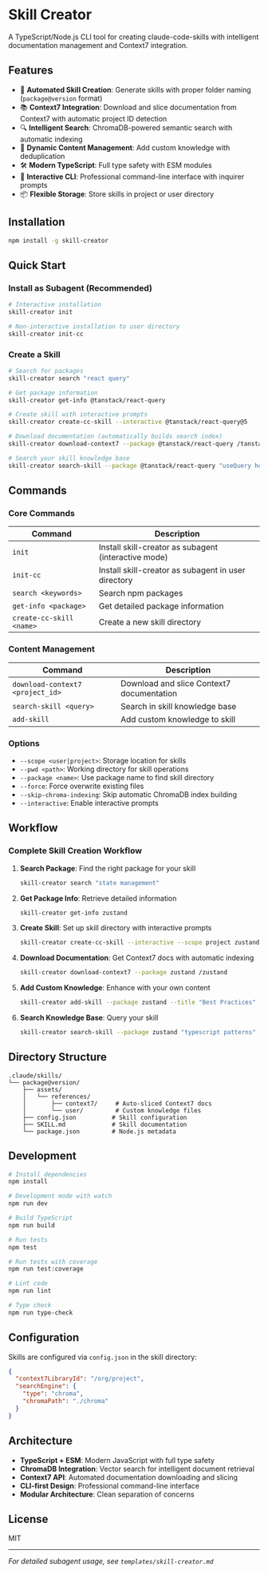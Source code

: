 # Skill Creator

A TypeScript/Node.js CLI tool for creating claude-code-skills with intelligent documentation management and Context7 integration.

## Features

- 🚀 **Automated Skill Creation**: Generate skills with proper folder naming (`package@version` format)
- 📚 **Context7 Integration**: Download and slice documentation from Context7 with automatic project ID detection
- 🔍 **Intelligent Search**: ChromaDB-powered semantic search with automatic indexing
- 💾 **Dynamic Content Management**: Add custom knowledge with deduplication
- 🛠️ **Modern TypeScript**: Full type safety with ESM modules
- 🎯 **Interactive CLI**: Professional command-line interface with inquirer prompts
- 📦 **Flexible Storage**: Store skills in project or user directory

## Installation

```bash
npm install -g skill-creator
```

## Quick Start

### Install as Subagent (Recommended)

```bash
# Interactive installation
skill-creator init

# Non-interactive installation to user directory
skill-creator init-cc
```

### Create a Skill

```bash
# Search for packages
skill-creator search "react query"

# Get package information
skill-creator get-info @tanstack/react-query

# Create skill with interactive prompts
skill-creator create-cc-skill --interactive @tanstack/react-query@5

# Download documentation (automatically builds search index)
skill-creator download-context7 --package @tanstack/react-query /tanstack/react-query

# Search your skill knowledge base
skill-creator search-skill --package @tanstack/react-query "useQuery hook"
```

## Commands

### Core Commands

| Command | Description |
|---------|-------------|
| `init` | Install skill-creator as subagent (interactive mode) |
| `init-cc` | Install skill-creator as subagent in user directory |
| `search <keywords>` | Search npm packages |
| `get-info <package>` | Get detailed package information |
| `create-cc-skill <name>` | Create a new skill directory |

### Content Management

| Command | Description |
|---------|-------------|
| `download-context7 <project_id>` | Download and slice Context7 documentation |
| `search-skill <query>` | Search in skill knowledge base |
| `add-skill` | Add custom knowledge to skill |

### Options

- `--scope <user|project>`: Storage location for skills
- `--pwd <path>`: Working directory for skill operations
- `--package <name>`: Use package name to find skill directory
- `--force`: Force overwrite existing files
- `--skip-chroma-indexing`: Skip automatic ChromaDB index building
- `--interactive`: Enable interactive prompts

## Workflow

### Complete Skill Creation Workflow

1. **Search Package**: Find the right package for your skill
   ```bash
   skill-creator search "state management"
   ```

2. **Get Package Info**: Retrieve detailed information
   ```bash
   skill-creator get-info zustand
   ```

3. **Create Skill**: Set up skill directory with interactive prompts
   ```bash
   skill-creator create-cc-skill --interactive --scope project zustand
   ```

4. **Download Documentation**: Get Context7 docs with automatic indexing
   ```bash
   skill-creator download-context7 --package zustand /zustand
   ```

5. **Add Custom Knowledge**: Enhance with your own content
   ```bash
   skill-creator add-skill --package zustand --title "Best Practices" --content "Your custom notes"
   ```

6. **Search Knowledge Base**: Query your skill
   ```bash
   skill-creator search-skill --package zustand "typescript patterns"
   ```

## Directory Structure

```
.claude/skills/
└── package@version/
    ├── assets/
    │   └── references/
    │       ├── context7/     # Auto-sliced Context7 docs
    │       └── user/         # Custom knowledge files
    ├── config.json          # Skill configuration
    ├── SKILL.md             # Skill documentation
    └── package.json         # Node.js metadata
```

## Development

```bash
# Install dependencies
npm install

# Development mode with watch
npm run dev

# Build TypeScript
npm run build

# Run tests
npm test

# Run tests with coverage
npm run test:coverage

# Lint code
npm run lint

# Type check
npm run type-check
```

## Configuration

Skills are configured via `config.json` in the skill directory:

```json
{
  "context7LibraryId": "/org/project",
  "searchEngine": {
    "type": "chroma",
    "chromaPath": "./chroma"
  }
}
```

## Architecture

- **TypeScript + ESM**: Modern JavaScript with full type safety
- **ChromaDB Integration**: Vector search for intelligent document retrieval
- **Context7 API**: Automated documentation downloading and slicing
- **CLI-first Design**: Professional command-line interface
- **Modular Architecture**: Clean separation of concerns

## License

MIT

---

*For detailed subagent usage, see `templates/skill-creator.md`*
